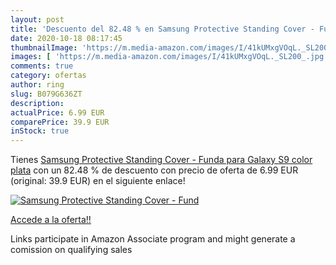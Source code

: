```yaml
---
layout: post
title: 'Descuento del 82.48 % en Samsung Protective Standing Cover - Fund'
date: 2020-10-18 08:17:45
thumbnailImage: 'https://m.media-amazon.com/images/I/41kUMxgVOqL._SL200_.jpg'
images: [ 'https://m.media-amazon.com/images/I/41kUMxgVOqL._SL200_.jpg' ]
comments: true
category: ofertas
author: ring
slug: B079G636ZT
description:
actualPrice: 6.99 EUR
comparePrice: 39.9 EUR
inStock: true
---
```


Tienes [Samsung Protective Standing Cover - Funda para Galaxy S9  color plata](https://www.amazon.es/dp/B079G636ZT/?tag=tolees-21) con un 82.48 % de descuento con precio de oferta de 6.99 EUR (original: 39.9 EUR) en el siguiente enlace!

[![Samsung Protective Standing Cover - Fund](https://m.media-amazon.com/images/I/41kUMxgVOqL._SL200_.jpg)](https://www.amazon.es/dp/B079G636ZT/?tag=tolees-21)

[Accede a la oferta!!](https://www.amazon.es/dp/B079G636ZT/?tag=tolees-21)

Links participate in Amazon Associate program and might generate a comission on qualifying sales


